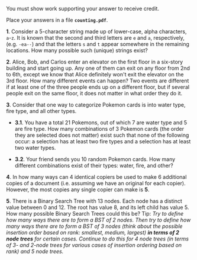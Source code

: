 You must show work supporting your answer to receive credit.

Place your answers in a file **`counting.pdf`**.

 **1**. Consider a 5-character string made up of lower-case, alpha characters, `a`-`z`.  It is known that the second and third letters are `e` and `a`, respectively, (e.g. `-ea--`) and that the letters `s` and `t` appear somewhere in the remaining locations.  How many possible such (unique) strings exist?

 **2**. Alice, Bob, and Carlos enter an elevator on the first floor in a six-story building and start going up. Any one of them can exit on any floor from 2nd to 6th, except we know that Alice definitely won't exit the elevator on the 3rd floor.  How many different events can happen? Two events are different if at least one of the three people ends up on a different floor, but if several people exit on the same floor, it does not matter in what order they do it.


 **3**. Consider that one way to categorize Pokemon cards is into water type, fire type, and all other types.

 - **3.1**. You have a total 21 Pokemons, out of which 7 are water type and 5 are fire type. How many combinations of 3 Pokemon cards (the order they are selected does not matter) exist such that none of the following occur: a selection has at least two fire types and a selection has at least two water types.

 - **3.2**. Your friend sends you 10 random Pokemon cards.  How many different combinations exist of their types: water, fire, and other?

 **4**. In how many ways can 4 identical copiers be used to make 6 additional copies of a document (i.e. assuming we have an original for each copier). However, the most copies any single copier can make is **5**.  

 **5**. There is a Binary Search Tree with 13 nodes. Each node has a distinct value between 0 and 12. The root has value 8, and its left child has value 5. How many possible Binary Search Trees could this be?  Tip:  *Try to define how many ways there are to form a BST of 2 nodes.  Then try to define how many ways there are to form a BST of 3 nodes (think about the possible insertion order based on rank: smallest, medium, largest) **in terms of 2 node trees** for certain cases.  Continue to do this for 4 node trees (in terms of 3- and 2-node trees for various cases of insertion ordering based on rank) and 5 node trees.*
